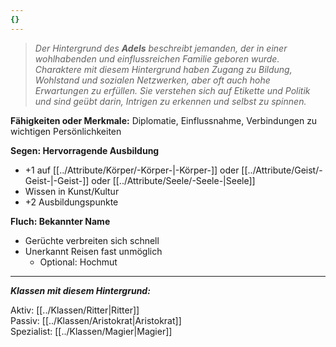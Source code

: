 ```yaml
---
{}
---
```

> *Der Hintergrund des **Adels** beschreibt jemanden, der in einer wohlhabenden und einflussreichen Familie geboren wurde. Charaktere mit diesem Hintergrund haben Zugang zu Bildung, Wohlstand und sozialen Netzwerken, aber oft auch hohe Erwartungen zu erfüllen. Sie verstehen sich auf Etikette und Politik und sind geübt darin, Intrigen zu erkennen und selbst zu spinnen.*  
  
**Fähigkeiten oder Merkmale:** Diplomatie, Einflussnahme, Verbindungen zu wichtigen Persönlichkeiten  
  
**Segen: Hervorragende Ausbildung**  
  
- +1 auf [[../Attribute/Körper/-Körper-|-Körper-]] oder [[../Attribute/Geist/-Geist-|-Geist-]] oder [[../Attribute/Seele/-Seele-|Seele]]  
- Wissen in Kunst/Kultur  
- +2 Ausbildungspunkte  
  
**Fluch: Bekannter Name**  
  
- Gerüchte verbreiten sich schnell  
- Unerkannt Reisen fast unmöglich  
	- Optional: Hochmut  
  
---  
  
***Klassen mit diesem Hintergrund:***  
  
Aktiv: [[../Klassen/Ritter|Ritter]]  
Passiv: [[../Klassen/Aristokrat|Aristokrat]]  
Spezialist: [[../Klassen/Magier|Magier]]